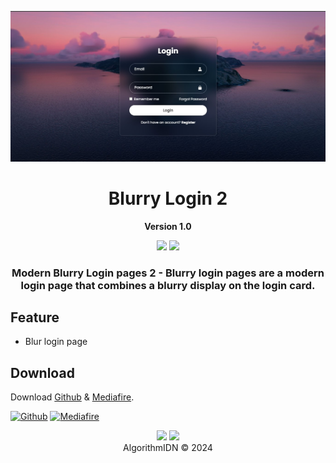 <!-- 
================================================================================================================
Name        : Blurry login page 2
Source      : Re-code [https://www.youtube.com/watch?v=hlwlM4a5rxg]
Recode by   : Algorithm Dev
Telegram    : https://t.me/algorithmIDN 
Version     : v1 
================================================================================================================
-->

<p align="center">
  <img src="dist/img/login-page.jpg">
</p>

<h1 align="center">Blurry Login 2</h1>
<p align="center"><b>Version 1.0</b></p>

<div align="center">
    <img src="https://img.shields.io/badge/Version1-2024/11/03-blue.svg?longCache=true&style=popout-round"/>
    <img src="https://img.shields.io/badge/Blurry-Login-green.svg?longCache=true&style=flat-round"/>
    <h3>
        Modern Blurry Login pages 2 - Blurry login pages are a modern login page that combines a blurry display on the login card.
    </h3>
</div>

## Feature

- Blur login page

## Download

Download [Github](https://github.com/mahisataruna/blur-login-2) & [Mediafire](https://mediafire.com/).

[![Github](https://img.shields.io/badge/Github-Releases-48C21A.svg?style=flat&logo=github)](https://github.com/mahisataruna/blur-login-2) [![Mediafire](https://img.shields.io/badge/Mediafire-Products-EB6920.svg?style=flat&logo=kde)](https://mediafire.com)


<p align="center">
  <a href="https://t.me/algorithmdev"><img src="https://img.shields.io/badge/Telegram-Channel-blue?logo=telegram&style=social"></a>
  <a href="https://t.me/algorithm_dev"><img src="https://img.shields.io/badge/Telegram-Group-blue?logo=telegram&style=social"></a>
  <br/>
  AlgorithmIDN © 2024
</p>
